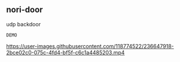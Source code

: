 ## nori-door
udp backdoor
```
DEMO
```
https://user-images.githubusercontent.com/118774522/236647918-2bce02c0-075c-4fd4-bf5f-c6c1a4485203.mp4

